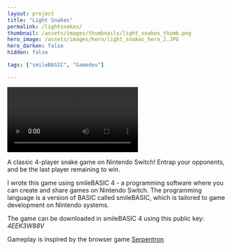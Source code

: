 ```yaml
---
layout: project
title: "Light Snakes"
permalink: /lightsnakes/
thumbnail: /assets/images/thumbnails/light_snakes_thumb.png
hero_image: /assets/images/hero/light_snakes_hero_2.JPG
hero_darken: false
hidden: false

tags: ["smileBASIC", "Gamedev"]

---
```

<div class="video-container">
  <video controls name="media">
    <source type="video/mp4" src="/assets/videos/LightSnakesDemo.mp4">
  Your browser does not support the video tag.
  </video>
</div>

A classic 4-player snake game on Nintendo Switch!
Entrap your opponents, and be the last player remaining to win.

I wrote this game using smileBASIC 4 - a programming software where you can create and share games on Nintendo Switch. 
The programming language is a version of BASIC called smileBASIC, which is tailored to game development on Nintendo systems.

The game can be downloaded in smileBASIC 4 using this public key: <em>4EEK3W88V</em>

Gameplay is inspired by the browser game <a href="https://www.games1729.com/serpentron/">Serpentron</a>
